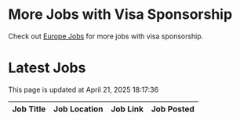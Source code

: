 # More Jobs with Visa Sponsorship

Check out [Europe Jobs](https://github.com/sureshparimi/europejobs#latest-jobs) for more jobs with visa sponsorship.

# Latest Jobs

This page is updated at April 21, 2025 18:17:36

| Job Title | Job Location | Job Link | Job Posted |
| --- | --- | --- | --- |
